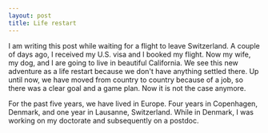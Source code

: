 ```yaml
---
layout: post
title: Life restart
---
```


I am writing this post while waiting for a flight to leave Switzerland. A couple of days ago, I received my U.S. visa and I booked my flight. Now my wife, my dog, and I are going to live in beautiful California. We see this new adventure as a life restart because we don't have anything settled there. Up until now, we have moved from country to country because of a job, so there was a clear goal and a game plan. Now it is not the case anymore.

For the past five years, we have lived in Europe. Four years in Copenhagen, Denmark, and one year in Lausanne, Switzerland. While in Denmark, I was working on my doctorate and subsequently on a postdoc. 
